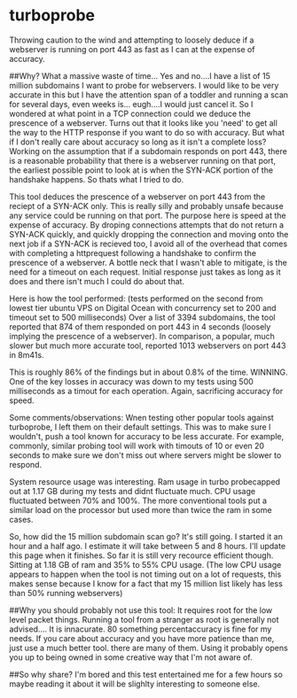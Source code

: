 # turboprobe
Throwing caution to the wind and attempting to loosely deduce if a webserver is running on port 443 as fast as I can at the expense of accuracy.

##Why? What a massive waste of time...
Yes and no....I have a list of 15 million subdomains I want to probe for webservers. I would like to be very accurate in this but I have the attention span of a toddler and running a scan for several days, even weeks is... eugh....I would just cancel it. So I wondered at what point in a TCP connection could we deduce the prescence of a webserver. Turns out that it looks like you 'need' to get all the way to the HTTP response if you want to do so with accuracy. But what if I don't really care about accuracy so long as it isn't a complete loss? Working on the assumption that if a subdomain responds on port 443, there is a reasonable probability that there is a webserver running on that port, the earliest possible point to look at is when the SYN-ACK portion of the handshake happens. So thats what I tried to do. 

This tool deduces the prescence of a webserver on port 443 from the reciept of a SYN-ACK only. This is really silly and probably unsafe because any service could be running on that port. The purpose here is speed at the expense of accuracy. By droping connections attempts that do not return a SYN-ACK quickly, and quickly dropping the connection and moving onto the next job if a SYN-ACK is recieved too, I avoid all of the overhead that comes with completing a httprequest following a handshake to confirm the prescence of a webserver. A bottle neck that I wasn't able to mitigate, is the need for a timeout on each request. Initial response just takes as long as it does and there isn't much I could do about that. 

Here is how the tool performed:
(tests performed on the second from lowest tier ubuntu VPS on Digital Ocean with concurrency set to 200 and timeout set to 500 milliseconds)
Over a list of 3394 subdomains, the tool reported that 874 of them responded on port 443 in 4 seconds (loosely implying the prescence of a webserver).
In comparison, a popular, much slower but much more accurate tool, reported 1013 webservers on port 443 in 8m41s.

This is roughly 86% of the findings but in about 0.8% of the time. WINNING.
One of the key losses in accuracy was down to my tests using 500 milliseconds as a timout for each operation. Again, sacrificing accuracy for speed.

Some comments/observations:
Wnen testing other popular tools against turboprobe, I left them on their default settings. This was to make sure I wouldn't, push a tool known for accuracy to be less accurate. For example, commonly, similar probing tool will work with timouts of 10 or even 20 seconds to make sure we don't miss out where servers might be slower to respond.

System resource usage was interesting. Ram usage in turbo probecapped out at 1.17 GB during my tests and didnt fluctuate much. CPU usage fluctuated between 70% and 100%.
The more conventional tools put a similar load on the processor but used more than twice the ram in some cases.

So, how did the 15 million subdomain scan go? 
It's still going. I started it an hour and a half ago. I estimate it will take between 5 and 8 hours. I'll update this page when it finishes.
So far it is still very recource efficient though. Sitting at 1.18 GB of ram and 35% to 55% CPU usage. (The low CPU usage appears to happen when the tool is not timing out on a lot of requests, this makes sense because I know for a fact that my 15 million list likely has less than 50% running webservers)

##Why you should probably not use this tool:
It requires root for the low level packet things. Running a tool from a stranger as root is generally not advised....
It is innacurate. 80 something percentaccuracy is fine for my needs. If you care about accuracy and you have more patience than me, just use a much better tool. there are many of them. 
Using it probably opens you up to being owned in some creative way that I'm not aware of. 

##So why share?
I'm bored and this test entertained me for a few hours so maybe reading it about it will be slighlty interesting to someone else. 

 
 
